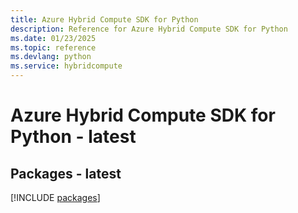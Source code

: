```yaml
---
title: Azure Hybrid Compute SDK for Python
description: Reference for Azure Hybrid Compute SDK for Python
ms.date: 01/23/2025
ms.topic: reference
ms.devlang: python
ms.service: hybridcompute
---
```

# Azure Hybrid Compute SDK for Python - latest
## Packages - latest
[!INCLUDE [packages](hybrid-compute-index.md)]